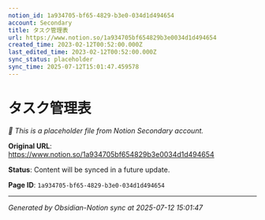 ```yaml
---
notion_id: 1a934705-bf65-4829-b3e0-034d1d494654
account: Secondary
title: タスク管理表
url: https://www.notion.so/1a934705bf654829b3e0034d1d494654
created_time: 2023-02-12T00:52:00.000Z
last_edited_time: 2023-02-12T00:52:00.000Z
sync_status: placeholder
sync_time: 2025-07-12T15:01:47.459578
---
```


# タスク管理表

*🔄 This is a placeholder file from Notion Secondary account.*

**Original URL**: https://www.notion.so/1a934705bf654829b3e0034d1d494654

**Status**: Content will be synced in a future update.

**Page ID**: `1a934705-bf65-4829-b3e0-034d1d494654`

---

*Generated by Obsidian-Notion sync at 2025-07-12 15:01:47*
